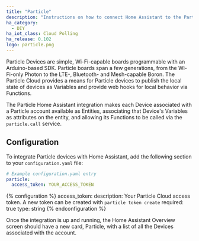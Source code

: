 ```yaml
---
title: "Particle"
description: "Instructions on how to connect Home Assistant to the Particle Cloud."
ha_category:
  - DIY
ha_iot_class: Cloud Polling
ha_release: 0.102
logo: particle.png
---
```


Particle Devices are simple, Wi-Fi-capable boards programmable with an Arduino-based SDK. Particle boards span a few generations, from the Wi-Fi-only Photon to the LTE-, Bluetooth- and Mesh-capable Boron. The Particle Cloud provides a means for Particle devices to publish the local state of devices as Variables and provide web hooks for local behavior via Functions.

The Particle Home Assistant integration makes each Device associated with a Particle account available as Entities, associating that Device's Variables as attributes on the entity, and allowing its Functions to be called via the `particle.call` service.

## Configuration

To integrate Particle devices with Home Assistant, add the following section to your `configuration.yaml` file:

```yaml
# Example configuration.yaml entry
particle:
  access_token: YOUR_ACCESS_TOKEN
```

{% configuration %}
access_token:
  description: Your Particle Cloud access token. A new token can be created with `particle token create`
  required: true
  type: string
{% endconfiguration %}

Once the integration is up and running, the Home Assistant Overview screen should have a new card, Particle, with a list of all the Devices associated with the account.
